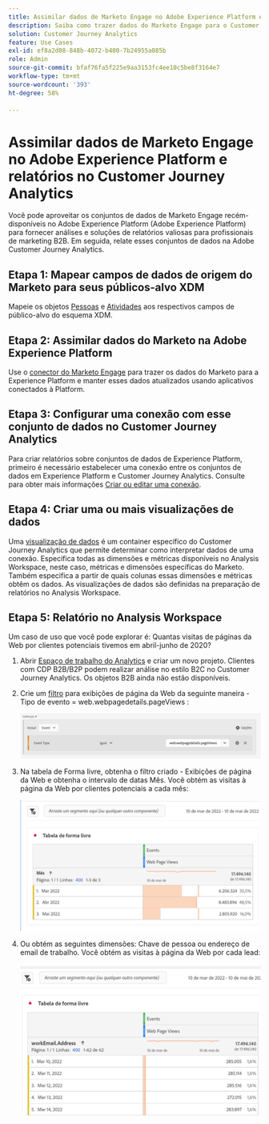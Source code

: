 ```yaml
---
title: Assimilar dados de Marketo Engage no Adobe Experience Platform e relatórios no Customer Journey Analytics
description: Saiba como trazer dados do Marketo Engage para o Customer Journey Analytics
solution: Customer Journey Analytics
feature: Use Cases
exl-id: ef8a2d08-848b-4072-b400-7b24955a085b
role: Admin
source-git-commit: bfaf76fa5f225e9aa3153fc4ee10c5be8f3164e7
workflow-type: tm+mt
source-wordcount: '393'
ht-degree: 58%

---
```


# Assimilar dados de Marketo Engage no Adobe Experience Platform e relatórios no Customer Journey Analytics

Você pode aproveitar os conjuntos de dados de Marketo Engage recém-disponíveis no Adobe Experience Platform (Adobe Experience Platform) para fornecer análises e soluções de relatórios valiosas para profissionais de marketing B2B. Em seguida, relate esses conjuntos de dados na Adobe Customer Journey Analytics.

## Etapa 1: Mapear campos de dados de origem do Marketo para seus públicos-alvo XDM

Mapeie os objetos [Pessoas](https://experienceleague.adobe.com/docs/experience-platform/sources/connectors/adobe-applications/mapping/marketo.html?lang=pt-BR#persons) e [Atividades](https://experienceleague.adobe.com/docs/experience-platform/sources/connectors/adobe-applications/mapping/marketo.html?lang=pt-BR#activities) aos respectivos campos de público-alvo do esquema XDM.

## Etapa 2: Assimilar dados do Marketo na Adobe Experience Platform

Use o [conector do Marketo Engage](https://experienceleague.adobe.com/docs/experience-platform/sources/connectors/adobe-applications/marketo/marketo.html?lang=pt-BR) para trazer os dados do Marketo para a Experience Platform e manter esses dados atualizados usando aplicativos conectados à Platform.

## Etapa 3: Configurar uma conexão com esse conjunto de dados no Customer Journey Analytics

Para criar relatórios sobre conjuntos de dados de Experience Platform, primeiro é necessário estabelecer uma conexão entre os conjuntos de dados em Experience Platform e Customer Journey Analytics. Consulte para obter mais informações [Criar ou editar uma conexão](https://experienceleague.adobe.com/docs/analytics-platform/using/cja-connections/create-connection.html?lang=pt-BR).

## Etapa 4: Criar uma ou mais visualizações de dados

Uma [visualização de dados](/help/data-views/data-views.md) é um container específico do Customer Journey Analytics que permite determinar como interpretar dados de uma conexão. Especifica todas as dimensões e métricas disponíveis no Analysis Workspace, neste caso, métricas e dimensões específicas do Marketo. Também especifica a partir de quais colunas essas dimensões e métricas obtêm os dados. As visualizações de dados são definidas na preparação de relatórios no Analysis Workspace.

## Etapa 5: Relatório no Analysis Workspace

Um caso de uso que você pode explorar é: Quantas visitas de páginas da Web por clientes potenciais tivemos em abril-junho de 2020?

1. Abrir [Espaço de trabalho do Analytics](/help/analysis-workspace/home.md) e criar um novo projeto.
Clientes com CDP B2B/B2P podem realizar análise no estilo B2C no Customer Journey Analytics. Os objetos B2B ainda não estão disponíveis.

1. Crie um [filtro](/help/components/filters/create-filters.md) para exibições de página da Web da seguinte maneira - Tipo de evento = web.webpagedetails.pageViews :

   ![Janela Definição mostrando o tipo de evento e evento](../assets/marketo-filter.png)

1. Na tabela de Forma livre, obtenha o filtro criado - Exibições de página da Web e obtenha o intervalo de datas Mês. Você obtém as visitas à página da Web por clientes potenciais a cada mês:

   ![Tabela de forma livre mostrando eventos por mês.](../assets/marketo-freeform.png)

1. Ou obtém as seguintes dimensões: Chave de pessoa ou endereço de email de trabalho. Você obtém as visitas à página da Web por cada lead:

   ![Tabela de forma livre mostrando Eventos e workEmail.Address e Exibições de página da Web.](../assets/marketo-freeform2.png)

